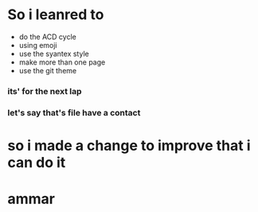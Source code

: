
 # So i leanred to 
 * do the ACD cycle 
 * using emoji
 * use the syantex style 
 * make more than one page
 * use the git theme
 







### its' for the next lap 

### let's say that's file  have a contact 


# so i made a change to improve that i can do it


# ammar
